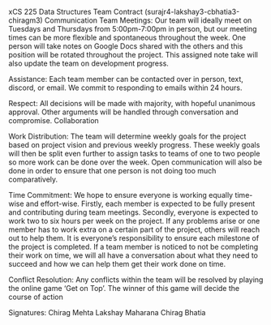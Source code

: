 xCS 225 Data Structures
Team Contract (surajr4-lakshay3-cbhatia3-chiragm3)
Communication
Team Meetings: Our team will ideally meet on Tuesdays and Thursdays from 5:00pm-7:00pm in person, but our meeting times can be more flexible and spontaneous throughout the week. One person will take notes on Google Docs shared with the others and this position will be rotated throughout the project. This assigned note take will also update the team on development progress. 

Assistance: Each team member can be contacted over in person, text, discord, or email. We commit to responding to emails within 24 hours. 

Respect: All decisions will be made with majority, with hopeful unanimous approval. Other arguments will be handled through conversation and compromise.
Collaboration

Work Distribution: The team will determine weekly goals for the project based on project vision and previous weekly progress. These weekly goals will then be split even further to assign tasks to teams of one to two people so more work can be done over the week. Open communication will also be done in order to ensure that one person is not doing too much comparatively. 

Time Commitment: We hope to ensure everyone is working equally time-wise and effort-wise. Firstly, each member is expected to be fully present and contributing during team meetings. Secondly, everyone is expected to work two to six hours per week on the project. If any problems arise or one member has to work extra on a certain part of the project, others will reach out to help them. It is everyone’s responsibility to ensure each milestone of the project is completed. If a team member is noticed to not be completing their work on time, we will all have a conversation about what they need to succeed and how we can help them get their work done on time. 

Conflict Resolution: Any conflicts within the team will be resolved by playing the online game ‘Get on Top’. The winner of this game will decide the course of action
 
 
Signatures:
Chirag Mehta
Lakshay Maharana
Chirag Bhatia
